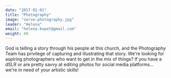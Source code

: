 ```yaml
---
date: "2017-01-01"
title: "Photography"
image: "serve-photography.jpg"
leader: "Helena"
email: "helena.kopet@gmail.com"
weight: 40
---
```


God is telling a story through his people at this church, and the Photography Team has privilege of capturing and illustrating that story. We're looking for aspiring photographers who want to get in the mix of things? If you have a dSLR or are pretty savvy at editing photos for social media platforms... we're in need of your artistic skills! 

